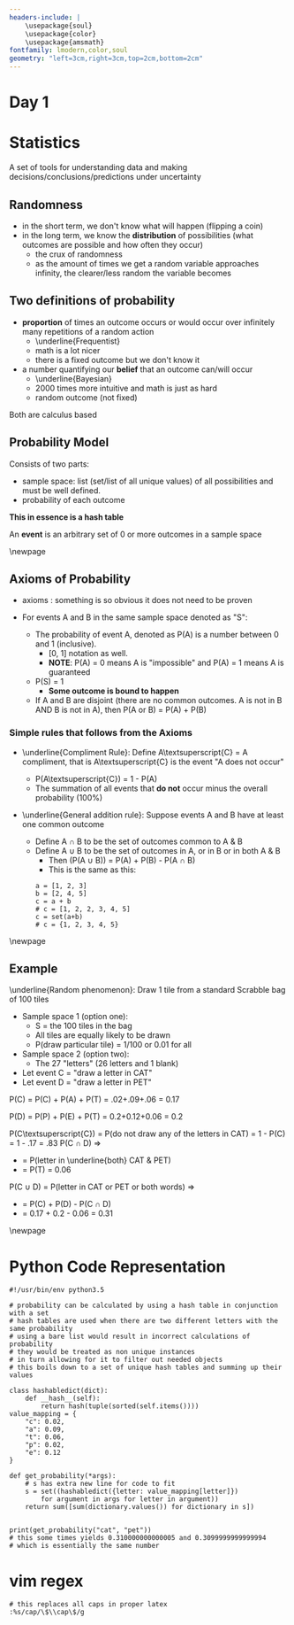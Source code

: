 ```yaml
---
headers-include: |
	\usepackage{soul}
	\usepackage{color}
	\usepackage{amsmath}
fontfamily: lmodern,color,soul
geometry: "left=3cm,right=3cm,top=2cm,bottom=2cm"
---
```


# Day 1

# Statistics

A set of tools for understanding data and making decisions/conclusions/predictions under uncertainty

## Randomness

- in the short term, we don't know what will happen (flipping a coin)
- in the long term, we know the __distribution__ of possibilities (what outcomes are possible and how often they occur)
	- the crux of randomness
	- as the amount of times we get a random variable approaches infinity, the clearer/less random the variable becomes

## Two definitions of probability

- **proportion** of times an outcome occurs or would occur over infinitely many repetitions of a random action 
	- \underline{Frequentist}
	- math is a lot nicer
	- there is a fixed outcome but we don't know it
- a number quantifying our **belief** that an outcome can/will occur
	- \underline{Bayesian}
	- 2000 times more intuitive and math is just as hard
	- random outcome (not fixed)

Both are calculus based

## Probability Model

Consists of two parts:

- sample space: list (set/list of all unique values) of all possibilities and must be well defined.
- probability of each outcome

**This in essence is a hash table**

An __event__ is an arbitrary set of 0 or more outcomes in a sample space


\newpage

## Axioms of Probability

- axioms : something is so obvious it does not need to be proven

- For events A and B in the same sample space denoted as "S":
	- The probability of event A, denoted as P(A) is a number between 0 and 1 (inclusive).
		- [0, 1] notation as well.
		- **NOTE**: P(A) = 0 means A is "impossible" and P(A) = 1 means A is guaranteed
	- P(S) = 1
		- **Some outcome is bound to happen**
	- If A and B are disjoint (there are no common outcomes. A is not in B AND B is not in A), then P(A or B) = P(A) + P(B)

### Simple rules that follows from the Axioms

- \underline{Compliment Rule}: Define A\textsuperscript{C} = A compliment, that is A\textsuperscript{C} is the event "A does not occur"
	- P(A\textsuperscript{C}) = 1 - P(A)
	- The summation of all events that **do not** occur minus the overall probability (100%)

- \underline{General addition rule}: Suppose events A and B have at least one common outcome
	- Define A $\cap$ B to be the set of outcomes common to A & B
	- Define A $\cup$ B to be the set of outcomes in A, or in B or in both A & B
		- Then (P(A $\cup$ B)) = P(A) + P(B) - P(A $\cap$ B)
		- This is the same as this:
		```
		a = [1, 2, 3]
		b = [2, 4, 5]
		c = a + b
		# c = [1, 2, 2, 3, 4, 5]
		c = set(a+b)
		# c = {1, 2, 3, 4, 5}
		```

\newpage

## Example

\underline{Random phenomenon}: Draw 1 tile from a standard Scrabble bag of 100 tiles

- Sample space 1 (option one):
	- S = the 100 tiles in the bag
	- All tiles are equally likely to be drawn
	- P(draw particular tile) = 1/100 or 0.01 for all
- Sample space 2 (option two):
	- The 27 "letters" (26 letters and 1 blank)
- Let event C = "draw a letter in CAT"
- Let event D = "draw a letter in PET"

P(C) = P(C) + P(A) + P(T)
	= .02+.09+.06 = 0.17

P(D) = P(P) + P(E) + P(T)
	= 0.2+0.12+0.06 = 0.2

P(C\textsuperscript{C}) = P(do not draw any of the letters in CAT)
	= 1 - P(C) = 1 - .17 = .83
P(C $\cap$ D) =>

- = P(letter in \underline{both} CAT & PET)
- = P(T) = 0.06

P(C $\cup$ D) = P(letter in CAT or PET or both words) =>

- = P(C) + P(D) - P(C $\cap$ D)
- = 0.17 + 0.2 - 0.06 = 0.31

\newpage

# Python Code Representation

```
#!/usr/bin/env python3.5

# probability can be calculated by using a hash table in conjunction with a set
# hash tables are used when there are two different letters with the same probability
# using a bare list would result in incorrect calculations of probability
# they would be treated as non unique instances
# in turn allowing for it to filter out needed objects
# this boils down to a set of unique hash tables and summing up their values

class hashabledict(dict):
    def __hash__(self):
        return hash(tuple(sorted(self.items())))
value_mapping = {
	"c": 0.02,
	"a": 0.09,
	"t": 0.06,
	"p": 0.02,
	"e": 0.12
}

def get_probability(*args):
	# s has extra new line for code to fit
	s = set((hashabledict({letter: value_mapping[letter]}) 
		for argument in args for letter in argument))
	return sum([sum(dictionary.values()) for dictionary in s])


print(get_probability("cat", "pet"))
# this some times yields 0.310000000000005 and 0.3099999999999994 
# which is essentially the same number
```


# vim regex
```
# this replaces all caps in proper latex
:%s/cap/\$\\cap\$/g
```
